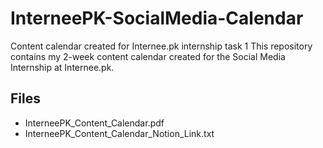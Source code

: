 # InterneePK-SocialMedia-Calendar
Content calendar created for Internee.pk internship task 1
This repository contains my 2-week content calendar created for the Social Media Internship at Internee.pk.

## Files
- InterneePK_Content_Calendar.pdf 
- InterneePK_Content_Calendar_Notion_Link.txt 
